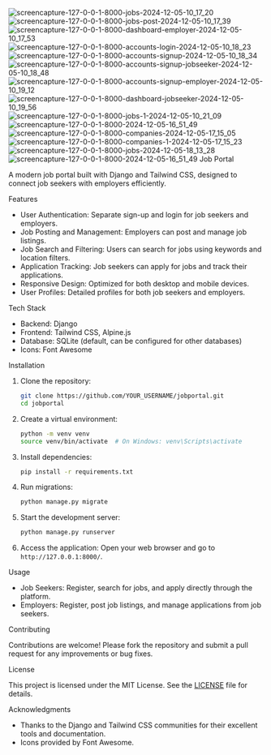 ![screencapture-127-0-0-1-8000-jobs-2024-12-05-10_17_20](https://github.com/user-attachments/assets/989e336a-d8e8-4054-91cd-ec100af51b57)
![screencapture-127-0-0-1-8000-jobs-post-2024-12-05-10_17_39](https://github.com/user-attachments/assets/5b075b5b-412b-4888-97fd-50479a3f4e52)
![screencapture-127-0-0-1-8000-dashboard-employer-2024-12-05-10_17_53](https://github.com/user-attachments/assets/69b9a5f4-0485-4708-b488-27d91372453b)
![screencapture-127-0-0-1-8000-accounts-login-2024-12-05-10_18_23](https://github.com/user-attachments/assets/9a40dc07-147d-4d08-8650-396e83a1e528)
![screencapture-127-0-0-1-8000-accounts-signup-2024-12-05-10_18_34](https://github.com/user-attachments/assets/a29a0093-ed80-4e23-ad3a-2567cbfe2646)
![screencapture-127-0-0-1-8000-accounts-signup-jobseeker-2024-12-05-10_18_48](https://github.com/user-attachments/assets/c50dca25-56af-4953-a375-e429a3586f27)
![screencapture-127-0-0-1-8000-accounts-signup-employer-2024-12-05-10_19_12](https://github.com/user-attachments/assets/eab4b12f-6306-44bb-936e-bbe4856ea6ce)
![screencapture-127-0-0-1-8000-dashboard-jobseeker-2024-12-05-10_19_56](https://github.com/user-attachments/assets/c8a9c821-c015-45df-ae4f-3d27299c3ef1)
![screencapture-127-0-0-1-8000-jobs-1-2024-12-05-10_21_09](https://github.com/user-attachments/assets/8118b19a-8352-4a86-b073-1de29f2b1359)
![screencapture-127-0-0-1-8000-2024-12-05-16_51_49](https://github.com/user-attachments/assets/ee6ea4c3-c0c9-43be-9bd3-36cc8db4da27)
![screencapture-127-0-0-1-8000-companies-2024-12-05-17_15_05](https://github.com/user-attachments/assets/5b8c71ed-ba44-48e4-9ba9-7bcd06ae1777)
![screencapture-127-0-0-1-8000-companies-1-2024-12-05-17_15_23](https://github.com/user-attachments/assets/bde2d5dc-6a2a-4087-933a-c4031d02c22a)
![screencapture-127-0-0-1-8000-jobs-2024-12-05-18_13_28](https://github.com/user-attachments/assets/bb3eba73-dd89-444b-9b7b-cddfe98b1411)
![screencapture-127-0-0-1-8000-2024-12-05-16_51_49](https://github.com/user-attachments/assets/d0fdf746-31ff-4c9f-92ce-d161c58fb5fc)
 Job Portal

A modern job portal built with Django and Tailwind CSS, designed to connect job seekers with employers efficiently.

 Features

- User Authentication: Separate sign-up and login for job seekers and employers.
- Job Posting and Management: Employers can post and manage job listings.
- Job Search and Filtering: Users can search for jobs using keywords and location filters.
- Application Tracking: Job seekers can apply for jobs and track their applications.
- Responsive Design: Optimized for both desktop and mobile devices.
- User Profiles: Detailed profiles for both job seekers and employers.

 Tech Stack

- Backend: Django
- Frontend: Tailwind CSS, Alpine.js
- Database: SQLite (default, can be configured for other databases)
- Icons: Font Awesome

 Installation

1. Clone the repository:
   ```bash
   git clone https://github.com/YOUR_USERNAME/jobportal.git
   cd jobportal
   ```

2. Create a virtual environment:
   ```bash
   python -m venv venv
   source venv/bin/activate  # On Windows: venv\Scripts\activate
   ```

3. Install dependencies:
   ```bash
   pip install -r requirements.txt
   ```

4. Run migrations:
   ```bash
   python manage.py migrate
   ```

5. Start the development server:
   ```bash
   python manage.py runserver
   ```

6. Access the application:
   Open your web browser and go to `http://127.0.0.1:8000/`.

Usage

- Job Seekers: Register, search for jobs, and apply directly through the platform.
- Employers: Register, post job listings, and manage applications from job seekers.

 Contributing

Contributions are welcome! Please fork the repository and submit a pull request for any improvements or bug fixes.

 License

This project is licensed under the MIT License. See the [LICENSE](LICENSE) file for details.

Acknowledgments

- Thanks to the Django and Tailwind CSS communities for their excellent tools and documentation.
- Icons provided by Font Awesome.



